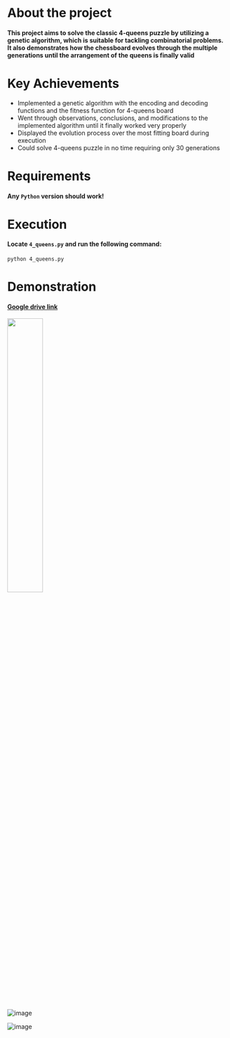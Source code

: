 # About the project
#### This project aims to solve the classic 4-queens puzzle by utilizing a genetic algorithm, which is suitable for tackling combinatorial problems. It also demonstrates how the chessboard evolves through the multiple generations until the arrangement of the queens is finally valid

# Key Achievements
* Implemented a genetic algorithm with the encoding and decoding functions and the fitness function for 4-queens board 
* Went through observations, conclusions, and modifications to the implemented algorithm until it finally worked very properly
* Displayed the evolution process over the most fitting board during execution 
* Could solve 4-queens puzzle in no time requiring only 30 generations 


# Requirements
#### Any `Python` version should work!

# Execution
#### Locate `4_queens.py` and run the following command:
```
python 4_queens.py
```

# Demonstration

#### [Google drive link](https://drive.google.com/file/d/1TQSPZYRlYxPVGmBk8n_qeH7sMHErnzCm/view?usp=share_link)
<img src="https://github.com/GalaluddinOwais/4-Queens-Solver/assets/111979327/1a85bba9-b18b-49be-bd99-46add44ac095" width="40%" height="40%">

![image](https://github.com/GalaluddinOwais/4-Queens-Solver/assets/111979327/348a91ba-ee07-4bb6-899a-5f1473704ac8)

![image](https://github.com/GalaluddinOwais/4-Queens-Solver/assets/111979327/6acac9df-1d3c-4b83-b527-71f9b2d1fc53)

